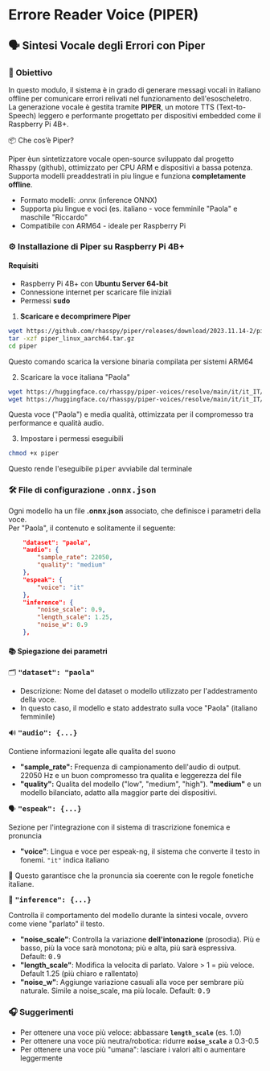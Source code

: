 # Errore Reader Voice (PIPER)

## 🗣️ Sintesi Vocale degli Errori con Piper

### 🎯 Obiettivo

In questo modulo, il sistema è in grado di generare messagi vocali in italiano offline per comunicare errori relivati nel funzionamento dell'esoscheletro.\
La generazione vocale è gestita tramite **PIPER**, un motore TTS (Text-to-Speech) leggero e performante progettato per dispositivi embedded come il Raspberry Pi 4B+.

📦 Che cos’è Piper?

Piper èun sintetizzatore vocale open-source sviluppato dal progetto Rhasspy (github), ottimizzato per CPU ARM e dispositivi a bassa potenza. Supporta modelli preaddestrati in piu lingue e funziona **completamente offline**.

* Formato modelli: .onnx (inference ONNX)
* Supporta piu lingue e voci (es. italiano - voce femminile "Paola" e maschile "Riccardo"
* Compatibile con ARM64 - ideale per Raspberry Pi

### ⚙️ Installazione di Piper su Raspberry Pi 4B+

#### Requisiti

* Raspberry Pi 4B+ con **Ubuntu Server 64-bit**
* Connessione internet per scaricare file iniziali
* Permessi <kbd>**sudo**</kbd>&#x20;



1. **Scaricare e decomprimere Piper**

```bash
wget https://github.com/rhasspy/piper/releases/download/2023.11.14-2/piper_linux_aarch64.tar.gz
tar -xzf piper_linux_aarch64.tar.gz
cd piper
```

Questo comando scarica la versione binaria compilata per sistemi ARM64



2. Scaricare la voce italiana "Paola"

```bash
wget https://huggingface.co/rhasspy/piper-voices/resolve/main/it/it_IT/paola/medium/it_IT-paola-medium.onnx
wget https://huggingface.co/rhasspy/piper-voices/resolve/main/it/it_IT/paola/medium/it_IT-paola-medium.onnx.json
```

Questa voce ("Paola") e media qualità, ottimizzata per il compromesso tra performance e qualità audio.



3. Impostare i permessi eseguibili

```bash
chmod +x piper
```

Questo rende l'eseguibile <kbd>piper</kbd> avviabile dal terminale

### 🛠️ File di configurazione <kbd>**.onnx.json**</kbd>

Ogni modello ha un file **.onnx.json** associato, che definisce i parametri della voce.\
Per "Paola", il contenuto e solitamente il seguente:

```json
    "dataset": "paola",
    "audio": {
        "sample_rate": 22050,
        "quality": "medium"
    },
    "espeak": {
        "voice": "it"
    },
    "inference": {
        "noise_scale": 0.9,
        "length_scale": 1.25,
        "noise_w": 0.9
    },
```

#### 📚 Spiegazione dei parametri

🗂️ <kbd>**"dataset": "paola"**</kbd>

* Descrizione: Nome del dataset o modello utilizzato per l'addestramento della voce.
* In questo caso, il modello e stato addestrato sulla voce "Paola" (italiano femminile)

🔊 <kbd>**"audio": {...}**</kbd>

Contiene informazioni legate alle qualita del suono

* **"sample\_rate":** Frequenza di campionamento dell'audio di output. 22050 Hz e un buon compromesso tra qualita e leggerezza del file
* **"quality":** Qualita del modello ("low", "medium", "high"). **"medium"** e un modello bilanciato, adatto alla maggior parte dei dispositivi.

🗣️ <kbd>**"espeak": {...}**</kbd>

Sezione per l'integrazione con il sistema di trascrizione fonemica e pronuncia

* **"voice"**: Lingua e voce per espeak-ng, il sistema che converte il testo in fonemi. `"it"` indica italiano

🔹 Questo garantisce che la pronuncia sia coerente con le regole fonetiche italiane.

🧠 <kbd>**"inference": {...}**</kbd>

Controlla il comportamento del modello durante la sintesi vocale, ovvero come viene "parlato" il testo.

* **"noise\_scale"**: Controlla la variazione **dell'intonazione** (prosodia). Più e basso, più la voce sarà monotona; più e alta, più sarà espressiva. Default: <kbd>0.9</kbd>
* **"length\_scale"**: Modifica la velocita di parlato. Valore > 1 = più veloce. Default 1.25 (più chiaro e rallentato)
* **"noise\_w"**: Aggiunge variazione casuali alla voce per sembrare più naturale. Simile a noise\_scale, ma più locale. Default: <kbd>0.9</kbd>&#x20;

### 🎧 Suggerimenti

* Per ottenere una voce più veloce: abbassare **`length_scale`** (es. 1.0)
* Per ottenere una voce più neutra/robotica: ridurre **`noise_scale`** a 0.3-0.5
* Per ottenere una voce più "umana": lasciare i valori alti o aumentare leggermente

